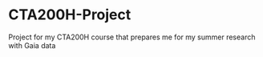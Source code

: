 # CTA200H-Project
Project for my CTA200H course that prepares me for my summer research with Gaia data
